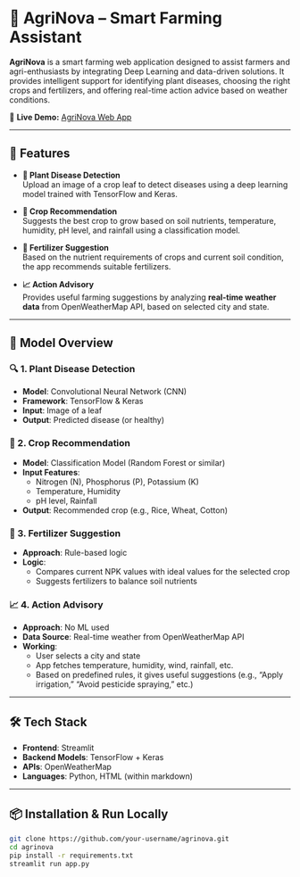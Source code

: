 # 🌾 AgriNova – Smart Farming Assistant

**AgriNova** is a smart farming web application designed to assist farmers and agri-enthusiasts by integrating Deep Learning and data-driven solutions. It provides intelligent support for identifying plant diseases, choosing the right crops and fertilizers, and offering real-time action advice based on weather conditions.

🔗 **Live Demo:** [AgriNova Web App](https://agrinova.streamlit.app/)

---

## 🚀 Features

- **🌱 Plant Disease Detection**  
  Upload an image of a crop leaf to detect diseases using a deep learning model trained with TensorFlow and Keras.

- **🌾 Crop Recommendation**  
  Suggests the best crop to grow based on soil nutrients, temperature, humidity, pH level, and rainfall using a classification model.

- **💊 Fertilizer Suggestion**  
  Based on the nutrient requirements of crops and current soil condition, the app recommends suitable fertilizers.

- **📈 Action Advisory**  
  Provides useful farming suggestions by analyzing **real-time weather data** from OpenWeatherMap API, based on selected city and state.

---

## 🧠 Model Overview

### 🔍 1. **Plant Disease Detection**
- **Model**: Convolutional Neural Network (CNN)
- **Framework**: TensorFlow & Keras
- **Input**: Image of a leaf
- **Output**: Predicted disease (or healthy)

### 🌾 2. **Crop Recommendation**
- **Model**: Classification Model (Random Forest or similar)
- **Input Features**:
  - Nitrogen (N), Phosphorus (P), Potassium (K)
  - Temperature, Humidity
  - pH level, Rainfall
- **Output**: Recommended crop (e.g., Rice, Wheat, Cotton)

### 💊 3. **Fertilizer Suggestion**
- **Approach**: Rule-based logic
- **Logic**:
  - Compares current NPK values with ideal values for the selected crop
  - Suggests fertilizers to balance soil nutrients

### 📈 4. **Action Advisory**
- **Approach**: No ML used
- **Data Source**: Real-time weather from OpenWeatherMap API
- **Working**:
  - User selects a city and state
  - App fetches temperature, humidity, wind, rainfall, etc.
  - Based on predefined rules, it gives useful suggestions (e.g., “Apply irrigation,” “Avoid pesticide spraying,” etc.)

---

## 🛠 Tech Stack

- **Frontend**: Streamlit
- **Backend Models**: TensorFlow + Keras
- **APIs**: OpenWeatherMap
- **Languages**: Python, HTML (within markdown)

---

## 📦 Installation & Run Locally

```bash
git clone https://github.com/your-username/agrinova.git
cd agrinova
pip install -r requirements.txt
streamlit run app.py

